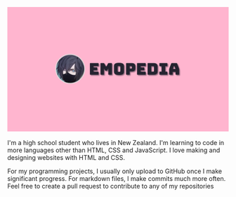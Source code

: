 ![Banner](https://raw.githubusercontent.com/emopedia/emopedia/master/emopedia.png)

I'm a high school student who lives in New Zealand. I'm learning to code in more languages other than HTML, CSS and JavaScript. I love making and designing websites with HTML and CSS.

For my programming projects, I usually only upload to GitHub once I make significant progress. For markdown files, I make commits much more often. Feel free to create a pull request to contribute to any of my repositories
